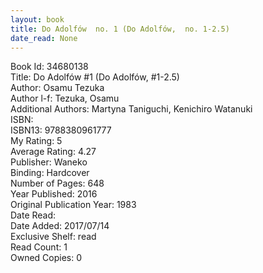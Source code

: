 ```yaml
---
layout: book
title: Do Adolfów  no. 1 (Do Adolfów,  no. 1-2.5)
date_read: None
---
```


Book Id: 34680138<br />
Title: Do Adolfów #1 (Do Adolfów, #1-2.5)<br />
Author: Osamu Tezuka<br />
Author l-f: Tezuka, Osamu<br />
Additional Authors: Martyna Taniguchi, Kenichiro Watanuki<br />
ISBN: <br />
ISBN13: 9788380961777<br />
My Rating: 5<br />
Average Rating: 4.27<br />
Publisher: Waneko<br />
Binding: Hardcover<br />
Number of Pages: 648<br />
Year Published: 2016<br />
Original Publication Year: 1983<br />
Date Read: <br />
Date Added: 2017/07/14<br />
Exclusive Shelf: read<br />
Read Count: 1<br />
Owned Copies: 0<br />

